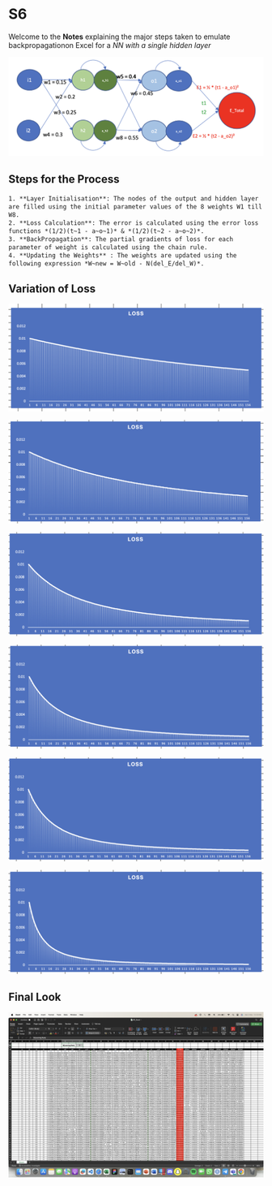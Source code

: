 # S6
Welcome to the **Notes** explaining the major steps taken to emulate backpropagationon Excel for a *NN with a single hidden layer*

![Neural Network](Images/NeuralNetwork.png "The Complete Neural Network")

## Steps for the Process

	1. **Layer Initialisation**: The nodes of the output and hidden layer are filled using the initial parameter values of the 8 weights W1 till W8.
	2. **Loss Calculation**: The error is calculated using the error loss functions *(1/2)(t~1 - a~o~1)* & *(1/2)(t~2 - a~o~2)*.
	3. **BackPropagation**: The partial gradients of loss for each parameter of weight is calculated using the chain rule.
	4. **Updating the Weights** : The weights are updated using the following expression *W~new = W~old - N(del_E/del_W)*.
## Variation of Loss


![Loss Graph_0pt1](Images/Loss_0pt1.png "Loss function vs Epochs @ N=0.1")

![Loss Graph_0pt2](Images/Loss_0pt2.png "Loss function vs Epochs @ N=0.2")

![Loss Graph_0pt5](Images/Loss_0pt5.png "Loss function vs Epochs @ N=0.5")

![Loss Graph_0pt8](Images/Loss_0pt8.png "Loss function vs Epochs @ N=0.8")
     
![Loss Graph_1](Images/Loss_1.png "Loss function vs Epochs @ N=1")

![Loss Graph_1](Images/Loss_2.png "Loss function vs Epochs @ N=2")

## Final Look 


![FinalBPTable](Images/Excel_file.png "The values obtained at Learning Rate N=2")


